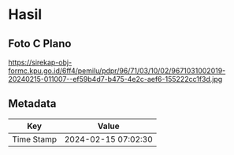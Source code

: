 # Hasil

## Foto C Plano

https://sirekap-obj-formc.kpu.go.id/6ff4/pemilu/pdpr/96/71/03/10/02/9671031002019-20240215-011007--ef59b4d7-b475-4e2c-aef6-155222cc1f3d.jpg


## Metadata

| Key        | Value               |
| ---------- | ------------------- |
| Time Stamp | 2024-02-15 07:02:30 |



